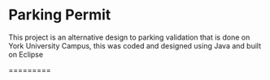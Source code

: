 Parking Permit 
=========================
This project is an alternative design to parking validation that is done on York University Campus, this was coded and designed using Java and built on Eclipse

=========

